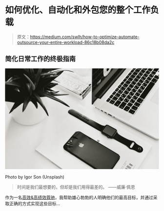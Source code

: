 # 如何优化、自动化和外包您的整个工作负载

> 原文：<https://medium.com/swlh/how-to-optimize-automate-outsource-your-entire-workload-86c18b08da2c>

## 简化日常工作的终极指南

![](img/0293b72c4486b9e014e0eccbc785f073.png)

Photo by Igor Son (Unsplash)

> 时间是我们最想要的，但却是我们用得最差的。
> ——威廉·佩恩

作为一名[高效&高绩效蔻驰](https://www.refinedlife.io/)，我帮助雄心勃勃的人明确他们的最高目标，并通过采取正确的方式实现这些目标…